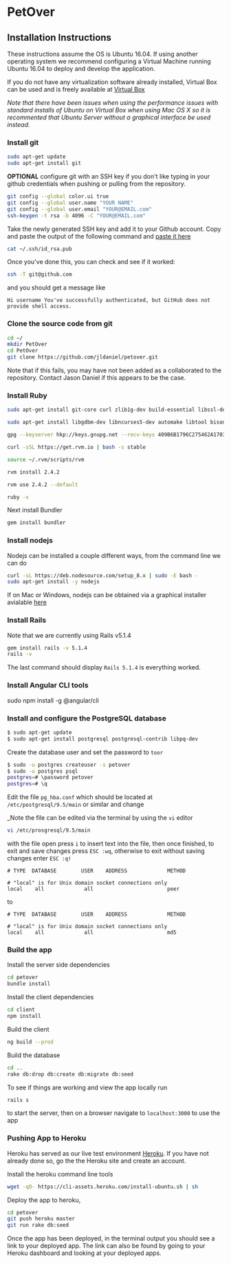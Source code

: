 # PetOver

## Installation Instructions

These instructions assume the OS is Ubuntu 16.04. If using another operating system we recommend configuring a Virtual Machine running Ubuntu 16.04 to deploy and develop the application. 

If you do not have any virtualization software already installed, Virtual Box can be used and is freely available at [Virtual Box](https://www.virtualbox.org/wiki/Downloads)

_Note that there have been issues when using the performance issues with standard installs of Ubuntu on Virtual Box when using Mac OS X so it is recommented that Ubuntu Server without a graphical interface be used instead._ 

### Install git
```bash
sudo apt-get update
sudo apt-get install git
```

__OPTIONAL__ 
configure git with an SSH key if you don't like typing in your github credentials when pushing or pulling from the repository.
```bash
git config --global color.ui true
git config --global user.name "YOUR NAME"
git config --global user.email "YOUR@EMAIL.com"
ssh-keygen -t rsa -b 4096 -C "YOUR@EMAIL.com"
```

Take the newly generated SSH key and add it to your Github account. Copy and paste the output of the following command and [paste it here](https://github.com/settings/keys)

```bash
cat ~/.ssh/id_rsa.pub
```

Once you've done this, you can check and see if it worked:
```bash
ssh -T git@github.com
```

and you should get a message like 
```
Hi username You've successfully authenticated, but GitHub does not provide shell access.
```

### Clone the source code from git
```bash
cd ~/
mkdir PetOver
cd PetOver
git clone https://github.com/jldaniel/petover.git
```

Note that if this fails, you may have not been added as a collaborated to the repository. Contact Jason Daniel if this appears to be the case.

### Install Ruby

```bash
sudo apt-get install git-core curl zlib1g-dev build-essential libssl-dev libreadline-dev libyaml-dev libsqlite3-dev sqlite3 libxml2-dev libxslt1-dev libcurl4-openssl-dev python-software-properties libffi-dev nodejs

sudo apt-get install libgdbm-dev libncurses5-dev automake libtool bison libffi-dev

gpg --keyserver hkp://keys.gnupg.net --recv-keys 409B6B1796C275462A1703113804BB82D39DC0E3

curl -sSL https://get.rvm.io | bash -s stable

source ~/.rvm/scripts/rvm

rvm install 2.4.2

rvm use 2.4.2 --default

ruby -v
```

Next install Bundler

```bash
gem install bundler
```


### Install nodejs

Nodejs can be installed a couple different ways, from the command line we can do

```bash
curl -sL https://deb.nodesource.com/setup_8.x | sudo -E bash -
sudo apt-get install -y nodejs
```

If on Mac or Windows, nodejs can be obtained via a graphical installer avialable [here](https://nodejs.org/en/)

### Install Rails
Note that we are currently using Rails v5.1.4 

```bash
gem install rails -v 5.1.4
rails -v
```

The last command should display `Rails 5.1.4` is everything worked.

### Install Angular CLI tools
sudo npm install -g @angular/cli


### Install and configure the PostgreSQL database

```bash
$ sudo apt-get update
$ sudo apt-get install postgresql postgresql-contrib libpq-dev
```

Create the database user and set the password to `toor`
```bash
$ sudo -u postgres createuser -s petover
$ sudo -u postgres psql
postgres=# \password petover
postgres=# \q
```

Edit the file `pg_hba.conf`
which should be located at
`/etc/postgresql/9.5/main` or similar
and change 

_Note the file can be edited via the terminal by using the `vi` editor

```bash
vi /etc/prosgresql/9.5/main
```

with the file open press `i` to insert text into the file, then once finished, to exit and save changes press `ESC :wq`, otherwise to exit without saving changes enter `ESC :q!`



```
# TYPE  DATABASE        USER    ADDRESS             METHOD

# "local" is for Unix domain socket connections only
local    all             all                        peer
```

to

```
# TYPE  DATABASE        USER    ADDRESS             METHOD

# "local" is for Unix domain socket connections only
local    all             all                        md5
```

### Build the app

Install the server side dependencies

```bash
cd petover
bundle install
```

Install the client dependencies
```bash
cd client
npm install
```

Build the client
```bash
ng build --prod
```


Build the database
```bash
cd ..
rake db:drop db:create db:migrate db:seed
```

To see if things are working and view the app locally run

```bash
rails s
```

to start the server, then on a browser navigate to `localhost:3000` to use the app


### Pushing App to Heroku
Heroku has served as our live test environment [Heroku](https://www.heroku.com/about). If you have not already done so, go the the Heroku site and create an account.

Install the heroku command line tools
```bash
wget -qO- https://cli-assets.heroku.com/install-ubuntu.sh | sh
```

Deploy the app to heroku, 

```bash
cd petover
git push heroku master
git run rake db:seed
```

Once the app has been deployed, in the terminal output you should see a link to your deployed app. The link can also be found by going to your Heroku dashboard and looking at your deployed apps.



